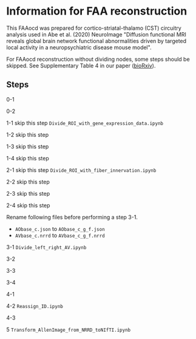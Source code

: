# Information for FAA reconstruction
This FAAocd was prepared for cortico-striatal-thalamo (CST) circuitry analysis used in Abe et al. (2020) NeuroImage "Diffusion functional MRI reveals global brain network functional abnormalities driven by targeted local activity in a neuropsychiatric disease mouse model".

For FAAocd reconstruction without dividing nodes, some steps should be skipped. See Supplementary Table 4 in our paper ([bioRxiv](https://doi.org/10.1101/2020.02.17.953547)). 

## Steps
0-1

0-2

1-1 skip this step `Divide_ROI_with_gene_expression_data.ipynb`

1-2 skip this step

1-3 skip this step

1-4 skip this step

2-1 skip this step `Divide_ROI_with_fiber_innervation.ipynb`

2-2 skip this step

2-3 skip this step

2-4 skip this step

Rename following files before performing a step 3-1.
- `AObase_c.json` to `AObase_c_g_f.json`
- `AVbase_c.nrrd` to `AVbase_c_g_f.nrrd`

3-1 `Divide_left_right_AV.ipynb`

3-2

3-3

3-4

4-1

4-2 `Reassign_ID.ipynb`

4-3

5 `Transform_AllenImage_from_NRRD_toNIfTI.ipynb`
